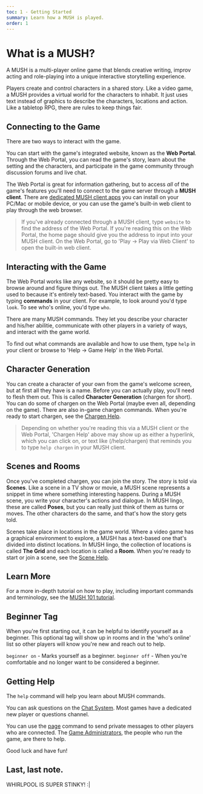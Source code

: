 ```yaml
---
toc: 1 - Getting Started
summary: Learn how a MUSH is played.
order: 1
---
```

# What is a MUSH?

A MUSH is a multi-player online game that blends creative writing, improv acting and role-playing into a unique interactive storytelling experience.  

Players create and control characters in a shared story.  Like a video game, a MUSH provides a virtual world for the characters to inhabit.  It just uses text instead of graphics to describe the characters, locations and action.  Like a tabletop RPG, there are rules to keep things fair.

## Connecting to the Game

There are two ways to interact with the game.

You can start with the game's integrated website, known as the **Web Portal**.  Through the Web Portal, you can read the game's story, learn about the setting and the characters, and participate in the game community through discussion forums and live chat.  

The Web Portal is great for information gathering, but to access *all* of the game's features you'll need to connect to the game server through a **MUSH client**.  There are [dedicated MUSH client apps](http://www.aresmush.com/clients) you can install on your PC/Mac or mobile device, or you can use the game's built-in web client to play through the web browser.  

> If you've already connected through a MUSH client, type `website` to find the address of the Web Portal.   If you're reading this on the Web Portal, the home page should give you the address to input into your MUSH client.  On the Web Portal, go to 'Play -> Play via Web Client' to open the built-in web client.

## Interacting with the Game

The Web Portal works like any website, so it should be pretty easy to browse around and figure things out.   The MUSH client takes a little getting used to because it's entirely text-based.  You interact with the game by typing **commands** in your client.  For example, to look around you'd type `look`.  To see who's online, you'd type `who`.

There are many MUSH commands.  They let you describe your character and his/her abilitie, communicate with other players in a variety of ways, and interact with the game world.

To find out what commands are available and how to use them, type `help` in your client or browse to 'Help -> Game Help' in the Web Portal.

## Character Generation

You can create a character of your own from the game's welcome screen, but at first all they have is a name.  Before you can actually play, you'll need to flesh them out.  This is called **Character Generation** (chargen for short).  You can do some of chargen on the Web Portal (maybe even all, depending on the game).  There are also in-game chargen commands.  When you're ready to start chargen, see the [Chargen Help](/help/chargen).

> Depending on whether you're reading this via a MUSH client or the Web Portal, 'Chargen Help' above may show up as either a hyperlink, which you can click on, or text like (/help/chargen) that reminds you to type `help chargen` in your MUSH client.

## Scenes and Rooms

Once you've completed chargen, you can join the story.  The story is told via **Scenes**.  Like a scene in a TV show or movie, a MUSH scene represents a snippet in time where something interesting happens.  During a MUSH scene, you write your character's actions and dialogue.  In MUSH lingo, these are called **Poses**, but you can really just think of them as turns or moves.  The other characters do the same, and that's how the story gets told.

Scenes take place in locations in the game world.  Where a video game has a graphical environment to explore, a MUSH has a text-based one that's divided into distinct locations.  In MUSH lingo, the collection of locations is called **The Grid** and each location is called a **Room**.  When you're ready to start or join a scene, see the [Scene Help](/help/scenes).

## Learn More

For a more in-depth tutorial on how to play, including important commands and terminology, see the [MUSH 101 tutorial](https://aresmush.com/mush-101).

## Beginner Tag

When you're first starting out, it can be helpful to identify yourself as a beginner.  This optional tag will show up in rooms and in the 'who's online' list so other players will know you're new and reach out to help.

`beginner on` - Marks yourself as a beginner.
`beginner off` - When you're comfortable and no longer want to be considered a beginner.

## Getting Help

The `help` command will help you learn about MUSH commands.  

You can ask questions on the [Chat System](/help/chat).  Most games have a dedicated new player or questions channel.

You can use the [page](/help/page) command to send private messages to other players who are connected.  The [Game Administrators](/help/admin), the people who run the game, are there to help.

Good luck and have fun!

## Last, last note.

WHIRLPOOL IS SUPER STINKY! :|

